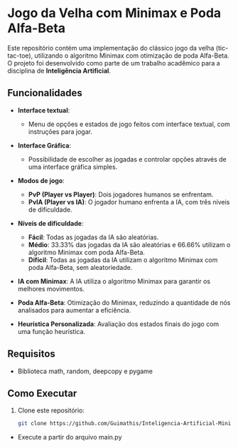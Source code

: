 # Jogo da Velha com Minimax e Poda Alfa-Beta

Este repositório contém uma implementação do clássico jogo da velha (tic-tac-toe), utilizando o algoritmo Minimax com otimização de poda Alfa-Beta. O projeto foi desenvolvido como parte de um trabalho acadêmico para a disciplina de **Inteligência Artificial**.

## Funcionalidades
- **Interface textual**:
  -  Menu de opções e estados de jogo feitos com interface textual, com instruções para jogar.
  
- **Interface Gráfica**:
    - Possibilidade de escolher as jogadas e controlar opções através de uma interface gráfica simples.
- **Modos de jogo**:
  - **PvP (Player vs Player)**: Dois jogadores humanos se enfrentam.
  - **PvIA (Player vs IA)**: O jogador humano enfrenta a IA, com três níveis de dificuldade.
  
- **Níveis de dificuldade**:
  - **Fácil**: Todas as jogadas da IA são aleatórias.
  - **Médio**: 33.33% das jogadas da IA são aleatórias e 66.66% utilizam o algoritmo Minimax com poda Alfa-Beta.
  - **Difícil**: Todas as jogadas da IA utilizam o algoritmo Minimax com poda Alfa-Beta, sem aleatoriedade.

- **IA com Minimax**: A IA utiliza o algoritmo Minimax para garantir os melhores movimentos.
- **Poda Alfa-Beta**: Otimização do Minimax, reduzindo a quantidade de nós analisados para aumentar a eficiência.
- **Heurística Personalizada**: Avaliação dos estados finais do jogo com uma função heurística.

## Requisitos

- Biblioteca math, random, deepcopy e pygame

## Como Executar

1. Clone este repositório:
   ```bash
   git clone https://github.com/Guimathis/Inteligencia-Artificial-MiniMax-Trabalho-1.git
   
- Execute a partir do arquivo main.py